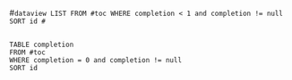 #`````dataview
LIST
FROM #toc
WHERE completion < 1 and completion != null
SORT id
#`````

`````dataview

TABLE completion
FROM #toc
WHERE completion = 0 and completion != null
SORT id
`````



















